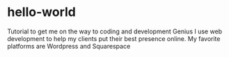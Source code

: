 # hello-world
Tutorial to get me on the way to coding and development Genius
I use web development to help my clients put their best presence online.
My favorite platforms are Wordpress and Squarespace
